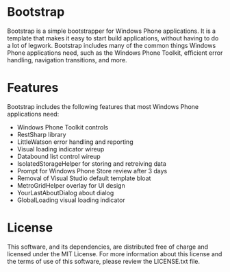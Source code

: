 Bootstrap
=========

Bootstrap is a simple bootstrapper for Windows Phone applications. It is a template that makes it easy to start build applications, without having to do a lot of legwork. Bootstrap includes many of the common things Windows Phone applications need, such as the Windows Phone Toolkit, efficient error handling, navigation transitions, and more.


Features
========

Bootstrap includes the following features that most Windows Phone applications need:

* Windows Phone Toolkit controls
* RestSharp library
* LittleWatson error handling and reporting
* Visual loading indicator wireup
* Databound list control wireup
* IsolatedStorageHelper for storing and retreiving data
* Prompt for Windows Phone Store review after 3 days
* Removal of Visual Studio default template bloat
* MetroGridHelper overlay for UI design
* YourLastAboutDialog about dialog
* GlobalLoading visual loading indicator


License
=======

This software, and its dependencies, are distributed free of charge and licensed under the MIT License. For more information about this license and the terms of use of this software, please review the LICENSE.txt file.
